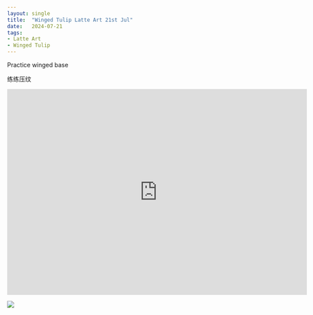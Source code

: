 ```yaml
---
layout: single
title:  "Winged Tulip Latte Art 21st Jul"
date:   2024-07-21
tags:
- Latte Art
- Winged Tulip
---
```



Practice winged base

练练压纹



<div class="embed-container">
  <iframe
      src="https://www.youtube.com/embed/VGXV2Di1E6o"
      width="700"
      height="480"
      frameborder="0"
      allowfullscreen="true">
  </iframe>
</div>


![](/assets/img/2024/07/21/BAC24686-5DEC-4A2E-886C-41746A72DFC2.JPG)

